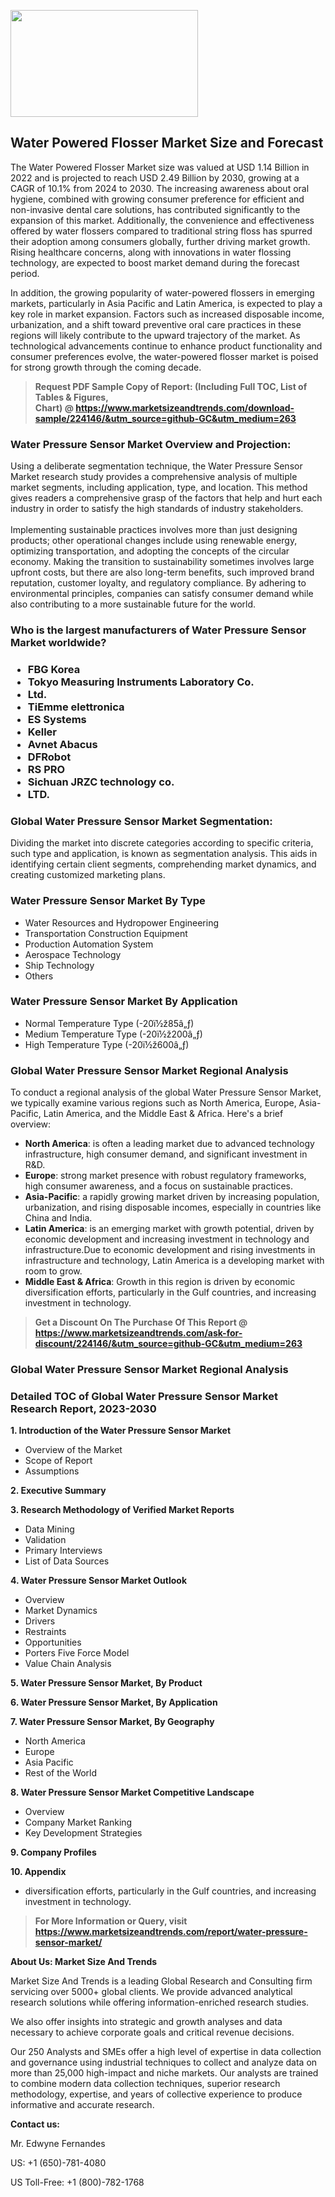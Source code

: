 <p><img class="alignnone size-medium wp-image-20088" src="https://ffe5etoiles.com/wp-content/uploads/2024/12/MST1-300x171.png" alt="" width="300" height="171" /></p><h2>Water Powered Flosser Market Size and Forecast</h2><p>The Water Powered Flosser Market size was valued at USD 1.14 Billion in 2022 and is projected to reach USD 2.49 Billion by 2030, growing at a CAGR of 10.1% from 2024 to 2030. The increasing awareness about oral hygiene, combined with growing consumer preference for efficient and non-invasive dental care solutions, has contributed significantly to the expansion of this market. Additionally, the convenience and effectiveness offered by water flossers compared to traditional string floss has spurred their adoption among consumers globally, further driving market growth. Rising healthcare concerns, along with innovations in water flossing technology, are expected to boost market demand during the forecast period.</p><p>In addition, the growing popularity of water-powered flossers in emerging markets, particularly in Asia Pacific and Latin America, is expected to play a key role in market expansion. Factors such as increased disposable income, urbanization, and a shift toward preventive oral care practices in these regions will likely contribute to the upward trajectory of the market. As technological advancements continue to enhance product functionality and consumer preferences evolve, the water-powered flosser market is poised for strong growth through the coming decade.</p></p><blockquote id="" class=""><strong>Request PDF Sample Copy of Report: (Including Full TOC, List of Tables &amp; Figures, Chart)&nbsp;@&nbsp;<strong><a href="https://www.marketsizeandtrends.com/download-sample/224146/&utm_source=github-GC&utm_medium=263" target="_blank">https://www.marketsizeandtrends.com/download-sample/224146/&utm_source=github-GC&utm_medium=263</a></strong></strong></blockquote><h3 id="" class="">Water Pressure Sensor Market&nbsp;Overview and Projection:</h3><p id="" class="">Using a deliberate segmentation technique, the Water Pressure Sensor Market research study provides a comprehensive analysis of multiple market segments, including application, type, and location. This method gives readers a comprehensive grasp of the factors that help and hurt each industry in order to satisfy the high standards of industry stakeholders. <br /> <br />Implementing sustainable practices involves more than just designing products; other operational changes include using renewable energy, optimizing transportation, and adopting the concepts of the circular economy. Making the transition to sustainability sometimes involves large upfront costs, but there are also long-term benefits, such improved brand reputation, customer loyalty, and regulatory compliance. By adhering to environmental principles, companies can satisfy consumer demand while also contributing to a more sustainable future for the world.</p><h3 id="" class="">Who is the largest manufacturers of&nbsp;Water Pressure Sensor Market worldwide?</h3><h3 class=""><p><ul><li>FBG Korea </li><li> Tokyo Measuring Instruments Laboratory Co. </li><li> Ltd. </li><li> TiEmme elettronica </li><li> ES Systems </li><li> Keller </li><li> Avnet Abacus </li><li> DFRobot </li><li> RS PRO </li><li> Sichuan JRZC technology co. </li><li> LTD.</li></ul></p></h3><h3 id="" class="">Global&nbsp;Water Pressure Sensor Market Segmentation:</h3><p id="" class="">Dividing the market into discrete categories according to specific criteria, such type and application, is known as segmentation analysis. This aids in identifying certain client segments, comprehending market dynamics, and creating customized marketing plans.</p><h3 id="" class="">Water Pressure Sensor Market&nbsp;By Type</h3><p><p><ul><li>Water Resources and Hydropower Engineering</li><li> Transportation Construction Equipment</li><li> Production Automation System</li><li> Aerospace Technology</li><li> Ship Technology</li><li> Others</p></li></ul></p></p><h3 id="" class="">Water Pressure Sensor Market&nbsp;By Application</h3><p class=""><p><ul><li>Normal Temperature Type (-20ï½ž85â„ƒ)</li><li> Medium Temperature Type (-20ï½ž200â„ƒ)</li><li> High Temperature Type (-20ï½ž600â„ƒ)</li></ul></p></p><h3 id="" class="">Global Water Pressure Sensor Market Regional Analysis</h3><p id="" class="">To conduct a regional analysis of the global Water Pressure Sensor Market, we typically examine various regions such as North America, Europe, Asia-Pacific, Latin America, and the Middle East &amp; Africa. Here's a brief overview:</p><ul><li><strong>North America</strong>: is often a leading market due to advanced technology infrastructure, high consumer demand, and significant investment in R&amp;D.</li><li><strong>Europe</strong>: strong market presence with robust regulatory frameworks, high consumer awareness, and a focus on sustainable practices.</li><li><strong>Asia-Pacific</strong>: a rapidly growing market driven by increasing population, urbanization, and rising disposable incomes, especially in countries like China and India.</li><li><strong>Latin America</strong>: is an emerging market with growth potential, driven by economic development and increasing investment in technology and infrastructure.Due to economic development and rising investments in infrastructure and technology, Latin America is a developing market with room to grow.</li><li><strong>Middle East &amp; Africa</strong>: Growth in this region is driven by economic diversification efforts, particularly in the Gulf countries, and increasing investment in technology.</li></ul><blockquote id="" class=""><strong>Get a Discount On The Purchase Of This Report @ <strong><a href="https://www.marketsizeandtrends.com/ask-for-discount/224146/&utm_source=github-GC&utm_medium=263" target="_blank">https://www.marketsizeandtrends.com/ask-for-discount/224146/&utm_source=github-GC&utm_medium=263</a></strong></strong></blockquote><h3 id="" class="">Global Water Pressure Sensor Market Regional Analysis</h3><h3 id="" class="">Detailed TOC of Global Water Pressure Sensor Market Research Report, 2023-2030</h3><p id="" class=""><strong>1. Introduction of the Water Pressure Sensor Market</strong></p><ul><li>Overview of the Market</li><li>Scope of Report</li><li>Assumptions</li></ul><p id="" class=""><strong>2. Executive Summary</strong></p><p id="" class=""><strong>3. Research Methodology of Verified Market Reports</strong></p><ul><li>Data Mining</li><li>Validation</li><li>Primary Interviews</li><li>List of Data Sources</li></ul><p id="" class=""><strong>4. Water Pressure Sensor Market Outlook</strong></p><ul><li>Overview</li><li>Market Dynamics</li><li>Drivers</li><li>Restraints</li><li>Opportunities</li><li>Porters Five Force Model</li><li>Value Chain Analysis</li></ul><p id="" class=""><strong>5. Water Pressure Sensor Market, By Product</strong></p><p id="" class=""><strong>6. Water Pressure Sensor Market, By Application</strong></p><p id="" class=""><strong>7. Water Pressure Sensor Market, By Geography</strong></p><ul><li>North America</li><li>Europe</li><li>Asia Pacific</li><li>Rest of the World</li></ul><p id="" class=""><strong>8. Water Pressure Sensor Market Competitive Landscape</strong></p><ul><li>Overview</li><li>Company Market Ranking</li><li>Key Development Strategies</li></ul><p id="" class=""><strong>9. Company Profiles</strong></p><p id="" class=""><strong>10. Appendix</strong></p><ul><li>diversification efforts, particularly in the Gulf countries, and increasing investment in technology.</li></ul><blockquote id="" class=""><strong>For More Information or Query, visit <strong><strong><a href="https://www.marketsizeandtrends.com/report/water-pressure-sensor-market/" target="_blank">https://www.marketsizeandtrends.com/report/water-pressure-sensor-market/</a></strong></strong></strong></blockquote><p id="" class=""><strong>About Us: Market Size And Trends</strong></p><p id="" class="">Market Size And Trends is a leading Global Research and Consulting firm servicing over 5000+ global clients. We provide advanced analytical research solutions while offering information-enriched research studies.</p><p id="" class="">We also offer insights into strategic and growth analyses and data necessary to achieve corporate goals and critical revenue decisions.</p><p id="" class="">Our 250 Analysts and SMEs offer a high level of expertise in data collection and governance using industrial techniques to collect and analyze data on more than 25,000 high-impact and niche markets. Our analysts are trained to combine modern data collection techniques, superior research methodology, expertise, and years of collective experience to produce informative and accurate research.</p><p id="" class=""><strong>Contact us:</strong></p><p id="" class="">Mr. Edwyne Fernandes</p><p id="" class="">US: +1 (650)-781-4080</p><p id="" class="">US Toll-Free: +1 (800)-782-1768</p>
